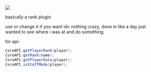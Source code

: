 [![](https://jitpack.io/v/nadir-gg/Core.svg)](https://jitpack.io/#nadir-gg/Core)


basically a rank plugin

use or change it if  you want idc
nothing crazy, done in like a day just wanted to see where i was at and do something

for api:

```java
CoreAPI.getPlayerRank(player); 
CoreAPI.getRank(name); 
CoreAPI.getPlayerData(player); 
CoreAPI.isStaffMode(player); 
```
